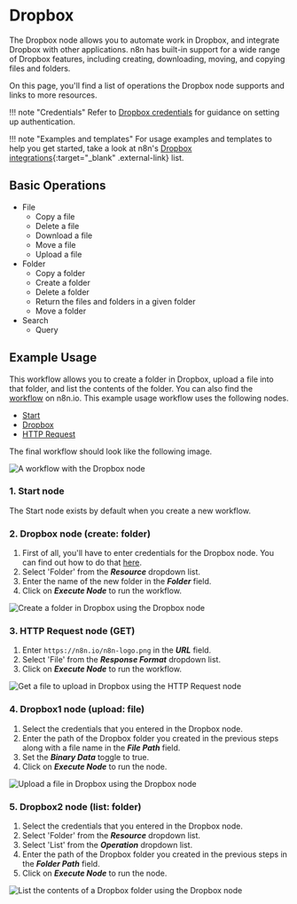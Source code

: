 # Dropbox

The Dropbox node allows you to automate work in Dropbox, and integrate Dropbox with other applications. n8n has built-in support for a wide range of Dropbox features, including creating, downloading, moving, and copying files and folders.

On this page, you'll find a list of operations the Dropbox node supports and links to more resources.

!!! note "Credentials"
    Refer to [Dropbox credentials](https://docs.n8n.io/integrations/builtin/credentials/dropbox/) for guidance on setting up authentication. 

!!! note "Examples and templates"
    For usage examples and templates to help you get started, take a look at n8n's [Dropbox integrations](https://n8n.io/integrations/dropbox/){:target="_blank" .external-link} list.


## Basic Operations

* File
    * Copy a file
    * Delete a file
    * Download a file
    * Move a file
    * Upload a file
* Folder
    * Copy a folder
    * Create a folder
    * Delete a folder
    * Return the files and folders in a given folder
    * Move a folder
* Search
    * Query

## Example Usage

This workflow allows you to create a folder in Dropbox, upload a file into that folder, and list the contents of the folder. You can also find the [workflow](https://n8n.io/workflows/615) on n8n.io. This example usage workflow uses the following nodes.
- [Start](/integrations/builtin/core-nodes/n8n-nodes-base.start/)
- [Dropbox]()
- [HTTP Request](/integrations/builtin/core-nodes/n8n-nodes-base.httprequest/)

The final workflow should look like the following image.

![A workflow with the Dropbox node](/_images/integrations/builtin/app-nodes/dropbox/workflow.png)

### 1. Start node

The Start node exists by default when you create a new workflow.

### 2. Dropbox node (create: folder)

1. First of all, you'll have to enter credentials for the Dropbox node. You can find out how to do that [here](/integrations/builtin/credentials/dropbox/).
2. Select 'Folder' from the ***Resource*** dropdown list.
3. Enter the name of the new folder in the ***Folder*** field.
4. Click on ***Execute Node*** to run the workflow.

![Create a folder in Dropbox using the Dropbox node](/_images/integrations/builtin/app-nodes/dropbox/dropbox_node.png)

### 3. HTTP Request node (GET)

1. Enter `https://n8n.io/n8n-logo.png` in the ***URL*** field.
2. Select 'File' from the ***Response Format*** dropdown list.
3. Click on ***Execute Node*** to run the workflow.

![Get a file to upload in Dropbox using the HTTP Request node](/_images/integrations/builtin/app-nodes/dropbox/httprequest_node.png)

### 4. Dropbox1 node (upload: file)

1. Select the credentials that you entered in the Dropbox node.
2. Enter the path of the Dropbox folder you created in the previous steps along with a file name in the ***File Path*** field.
3. Set the ***Binary Data*** toggle to true.
4. Click on ***Execute Node*** to run the node.

![Upload a file in Dropbox using the Dropbox node](/_images/integrations/builtin/app-nodes/dropbox/dropbox1_node.png)

### 5. Dropbox2 node (list: folder)

1. Select the credentials that you entered in the Dropbox node.
2. Select 'Folder' from the ***Resource*** dropdown list.
3. Select 'List' from the ***Operation*** dropdown list.
4. Enter the path of the Dropbox folder you created in the previous steps in the ***Folder Path*** field.
5. Click on ***Execute Node*** to run the node.

![List the contents of a Dropbox folder using the Dropbox node](/_images/integrations/builtin/app-nodes/dropbox/dropbox2_node.png)
